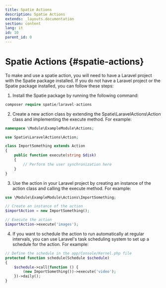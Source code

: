 ```yaml
---
title: Spatie Actions
description: Spatie Actions
extends: _layouts.documentation
section: content
lang: it
id: 10
parent_id: 0
---
```


# Spatie Actions {#spatie-actions}

To make and use a spatie action, you will need to have a Laravel project with the Spatie package installed. If you do not have a Laravel project or the Spatie package installed, you can follow these steps:

1. Install the Spatie package by running the following command:

```php
composer require spatie/laravel-actions
```

2. Create a new action class by extending the Spatie\LaravelActions\Action class and implementing the execute method. For example:

```php
namespace \Module\ExampleModule\Actions;

use Spatie\LaravelActions\Action;

class ImportSomething extends Action
{
    public function execute(string $disk)
    {
        // Perform the user synchronization here
    }
}
```

3. Use the action in your Laravel project by creating an instance of the action class and calling the execute method. For example:

```php
use \Module\ExampleModule\Actions\ImportSomething;

// Create an instance of the action
$importAction = new ImportSomething();

// Execute the action
$importAction->execute('images');
```

4. If you want to schedule the action to run automatically at regular intervals, you can use Laravel's task scheduling system to set up a schedule for the action. For example:

```php
// Define the schedule in the app/Console/Kernel.php file
protected function schedule(Schedule $schedule)
{
    $schedule->call(function () {
        (new ImportSomething())->execute('video');
    })->daily();
}
```